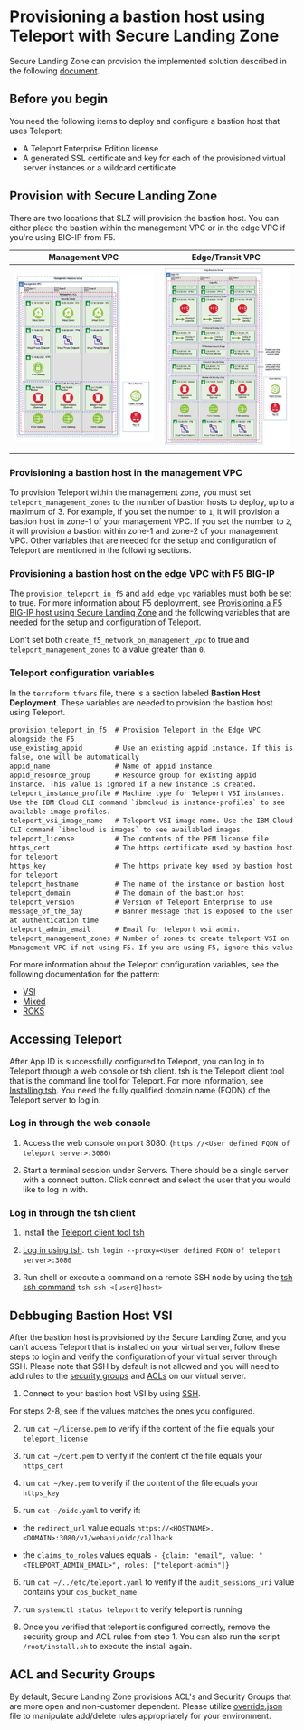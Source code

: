 # Provisioning a bastion host using Teleport with Secure Landing Zone

Secure Landing Zone can provision the implemented solution described in the following [document](https://cloud.ibm.com/docs/allowlist/framework-financial-services?topic=framework-financial-services-vpc-architecture-connectivity-bastion-tutorial-teleport).

## Before you begin

You need the following items to deploy and configure a bastion host that uses Teleport:

- A Teleport Enterprise Edition license
- A generated SSL certificate and key for each of the provisioned virtual server instances or a wildcard certificate

## Provision with Secure Landing Zone

There are two locations that SLZ will provision the bastion host.  You can either place the bastion within the management VPC or in the edge VPC if you're using BIG-IP from F5.

| Management VPC                                     | Edge/Transit VPC              |
| ---------------------------------------------------| ----------------------------- |
| ![management](../images/management-teleport.png)   | ![edge](../images/edge-f5.png)|

### Provisioning a bastion host in the management VPC

To provision Teleport within the management zone, you must set `teleport_management_zones` to the number of bastion hosts to deploy, up to a maximum of 3.  For example, if you set the number to `1`, it will provision a bastion host in zone-1 of your management VPC.  If you set the number to `2`, it will provision a bastion within zone-1 and zone-2 of your management VPC.  Other variables that are needed for the setup and configuration of Teleport are mentioned in the following sections.

### Provisioning a bastion host on the edge VPC with F5 BIG-IP

The `provision_teleport_in_f5` and `add_edge_vpc` variables must both be set to true. For more information about F5 deployment, see [Provisioning a F5 BIG-IP host using Secure Landing Zone](../f5-big-ip/f5-big-ip.md) and the following variables that are needed for the setup and configuration of Teleport.

Don't set both `create_f5_network_on_management_vpc` to true and `teleport_management_zones` to a value greater than `0`.

### Teleport configuration variables

In the `terraform.tfvars` file, there is a section labeled **Bastion Host Deployment**.  These variables are needed to provision the bastion host using Teleport.

```
provision_teleport_in_f5  # Provision Teleport in the Edge VPC alongside the F5
use_existing_appid        # Use an existing appid instance. If this is false, one will be automatically
appid_name                # Name of appid instance.
appid_resource_group      # Resource group for existing appid instance. This value is ignored if a new instance is created.
teleport_instance_profile # Machine type for Teleport VSI instances. Use the IBM Cloud CLI command `ibmcloud is instance-profiles` to see available image profiles.
teleport_vsi_image_name   # Teleport VSI image name. Use the IBM Cloud CLI command `ibmcloud is images` to see availabled images.
teleport_license          # The contents of the PEM license file
https_cert                # The https certificate used by bastion host for teleport
https_key                 # The https private key used by bastion host for teleport
teleport_hostname         # The name of the instance or bastion host
teleport_domain           # The domain of the bastion host
teleport_version          # Version of Teleport Enterprise to use
message_of_the_day        # Banner message that is exposed to the user at authentication time
teleport_admin_email      # Email for teleport vsi admin.
teleport_management_zones # Number of zones to create teleport VSI on Management VPC if not using F5. If you are using F5, ignore this value
```

For more information about the Teleport configuration variables, see the following documentation for the pattern:

- [VSI](../../patterns/vsi/README.md#module-variables)
- [Mixed](../../patterns/mixed/README.md#module-variables)
- [ROKS](../../patterns/roks/README.md#module-variables)


## Accessing Teleport

After App ID is successfully configured to Teleport, you can log in to Teleport through a web console or tsh client. tsh is the Teleport client tool that is the command line tool for Teleport. For more information, see [Installing tsh](https://goteleport.com/docs/server-access/guides/tsh/#installing-tsh). You need the fully qualified domain name (FQDN) of the Teleport server to log in.

### Log in through the web console

1. Access the web console on port 3080. (`https://<User defined FQDN of teleport server>:3080`)

2. Start a terminal session under Servers. There should be a single server with a connect button. Click connect and select the user that you would like to log in with.

### Log in through the tsh client

1. Install the [Teleport client tool tsh](https://goteleport.com/docs/server-access/guides/tsh/#installing-tsh)

2. [Log in using tsh](https://goteleport.com/docs/server-access/guides/tsh/#logging-in). ```tsh login --proxy=<User defined FQDN of teleport server>:3080```

3. Run shell or execute a command on a remote SSH node by using the [tsh ssh command](https://goteleport.com/docs/setup/reference/cli/#tsh-ssh) ```tsh ssh <[user@]host>```

## Debbuging Bastion Host VSI

After the bastion host is provisioned by the Secure Landing Zone, and you can't access Teleport that is installed on your virtual server, follow these steps to login and verify the configuration of your virtual server through SSH.  Please note that SSH by default is not allowed and you will need to add rules to the [security groups](https://cloud.ibm.com/vpc-ext/network/securityGroups) and [ACLs](https://cloud.ibm.com/vpc-ext/network/acl) on our virtual server.

1. Connect to your bastion host VSI by using [SSH](https://cloud.ibm.com/docs/vpc?topic=vpc-vsi_is_connecting_linux).

For steps 2-8, see if the values matches the ones you configured.

2. run ```cat ~/license.pem``` to verify if the content of the file equals your ```teleport_license```

3. run ```cat ~/cert.pem``` to verify if the content of the file equals your ```https_cert```

4. run ```cat ~/key.pem``` to verify if the content of the file equals your ```https_key```

5. run ```cat ~/oidc.yaml``` to verify if:
- the ```redirect_url``` value equals ```https://<HOSTNAME>.<DOMAIN>:3080/v1/webapi/oidc/callback```

- the ```claims_to_roles``` values equals  ```- {claim: "email", value: "<TELEPORT_ADMIN_EMAIL>", roles: ["teleport-admin"]}```

6. run ```cat ~/../etc/teleport.yaml``` to verify if the ```audit_sessions_uri``` value contains your ```cos_bucket_name```

7. run ```systemctl status teleport``` to verify teleport is running

8. Once you verified that teleport is configured correctly, remove the security group and ACL rules from step 1. You can also run the script `/root/install.sh` to execute the install again.

## ACL and Security Groups

By default, Secure Landing Zone provisions ACL's and Security Groups that are more open and non-customer dependent.  Please utilize [override.json](../../README.md#using-overridejson) file to manipulate add/delete rules appropriately for your environment.
